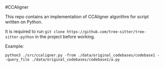 #CCAligner

This repo contains an implementation of CCAligner algorithm for script written on Python.

It is required to run ``git clone https://github.com/tree-sitter/tree-sitter-python`` in the project before working.

Example:

``python3 ./src/ccaligner.py -from ./data/original_codebases/codebase1 --query_file ./data/original_codebases/codebase1/a.py``


